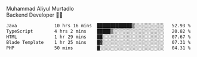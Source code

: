 Muhammad Aliyul Murtadlo
<br>
Backend Developer 👨‍💻
<br>
<!--START_SECTION:waka-->

```txt
Java              10 hrs 16 mins  █████████████▒░░░░░░░░░░░   52.93 %
TypeScript        4 hrs 2 mins    █████▒░░░░░░░░░░░░░░░░░░░   20.82 %
HTML              1 hr 29 mins    ██░░░░░░░░░░░░░░░░░░░░░░░   07.67 %
Blade Template    1 hr 25 mins    █▓░░░░░░░░░░░░░░░░░░░░░░░   07.31 %
PHP               50 mins         █░░░░░░░░░░░░░░░░░░░░░░░░   04.31 %
```

<!--END_SECTION:waka-->
